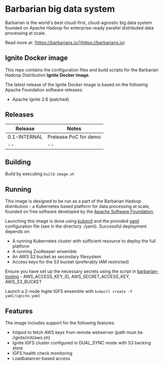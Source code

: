 # Barbarian big data system

Barbarian is the world's best cloud-first, cloud-agnostic big data system founded on Apache Hadoop for enterprise-ready parallel distributed data processing at scale.

Read more at:
[https://barbarians.io/](https://barbarians.io)

## Ignite Docker image

This repo contains the configuration files and build scripts for the Barbarian Hadoop Distribution **Ignite Docker image**.

The latest release of the Ignite Docker image is based on the following Apache Foundation software releases:
- Apache Ignite 2.6 (patched)

## Releases

| Release | Notes |
| -- | -- |
| 0.1-INTERNAL | Prelease PoC for demo |
| -- | -- |

## Building

Build by executing ```build-image.sh```

## Running

This image is designed to be run as a part of the Barbarian Hadoop distribution - a Kubernetes based platform for data processing at scale, founded on free software developed by the [Apache Software Foundation](https://www.apache.org/).

Launching this image is done using [kubectl](https://kubernetes.io/docs/tasks/tools/install-kubectl/) and the provided [yaml](http://yaml.org) configuration file (see in the directory ./yaml). Successful deployment depends on:
- A running Kubernetes cluster with sufficient resource to deploy the full platform
- A running ZooKeeper ensemble
- An AWS S3 bucket as secondary filesystem
- Access keys for the S3 bucket (preferably IAM restricted)

Ensure you have set up the necessary secrets using the script in [barbarian-tooling](https://github.com/go-barbarians/barbarian-tooling) - AWS_ACCESS_KEY_ID, AWS_SECRET_ACCESS_KEY, AWS_S3_BUCKET

Launch a 2-node Ingite IGFS ensemble with ```kubectl create -f yaml/ignite.yaml```

## Features

The image includes support for the following features:
- Initpod to fetch AWS keys from remote webserver (path must be /ignite/init/aws.sh)
- Ignite IGFS cluster configured in DUAL_SYNC mode with S3 backing store
- IGFS health check monitoring
- Loadbalancer-based access

